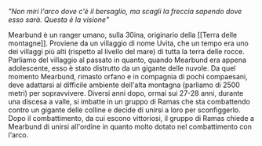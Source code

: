 *"Non miri l'arco dove c'è il bersaglio, ma scagli la freccia sapendo dove esso sarà. Questa è la visione"* 

Mearbund è un ranger umano, sulla 30ina, originario della [[Terra delle montagne]]. Proviene da un villaggio di nome Uvita, che un tempo era uno dei villaggi più alti (rispetto al livello del mare) di tutta la terra delle rocce. Parliamo del villaggio al passato in quanto, quando Mearbund era appena adolescente, esso è stato distrutto da un gigante delle nuvole. Da quel momento Mearbund, rimasto orfano e in compagnia di pochi compaesani, deve adattarsi al difficile ambiente dell'alta montagna (parliamo di 2500 metri) per sopravvivere. Diversi anni dopo, ormai sui 27-28 anni, durante una discesa a valle, si imbatte in un gruppo di Ramas che sta combattendo contro un gigante delle colline e decide di unirsi a loro per sconfiggerlo. Dopo il combattimento, da cui escono vittoriosi, il gruppo di Ramas chiede a Mearbund di unirsi all'ordine in quanto molto dotato nel combattimento con l'arco. 
